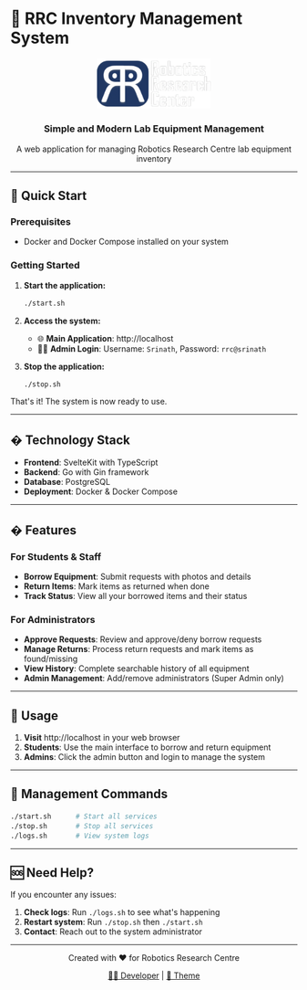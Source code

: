 # 🤖 RRC Inventory Management System

<div align="center">
  <img src="rrc_logo.png" alt="RRC Logo" width="200"/>
</div>

<div align="center">
  <h3>Simple and Modern Lab Equipment Management</h3>
  <p>A web application for managing Robotics Research Centre lab equipment inventory</p>
</div>

---

## 🚀 Quick Start

### Prerequisites
- Docker and Docker Compose installed on your system

### Getting Started

1. **Start the application:**
   ```bash
   ./start.sh
   ```

2. **Access the system:**
   - 🌐 **Main Application**: http://localhost
   - 👨‍💼 **Admin Login**: Username: `Srinath`, Password: `rrc@srinath`

3. **Stop the application:**
   ```bash
   ./stop.sh
   ```

That's it! The system is now ready to use.

---

## �️ Technology Stack

- **Frontend**: SvelteKit with TypeScript
- **Backend**: Go with Gin framework  
- **Database**: PostgreSQL
- **Deployment**: Docker & Docker Compose

---

## � Features

### For Students & Staff
- **Borrow Equipment**: Submit requests with photos and details
- **Return Items**: Mark items as returned when done
- **Track Status**: View all your borrowed items and their status

### For Administrators
- **Approve Requests**: Review and approve/deny borrow requests
- **Manage Returns**: Process return requests and mark items as found/missing
- **View History**: Complete searchable history of all equipment
- **Admin Management**: Add/remove administrators (Super Admin only)

---

## 📝 Usage

1. **Visit** http://localhost in your web browser
2. **Students**: Use the main interface to borrow and return equipment
3. **Admins**: Click the admin button and login to manage the system

---

## 🔧 Management Commands

```bash
./start.sh      # Start all services
./stop.sh       # Stop all services  
./logs.sh       # View system logs
```

---

## 🆘 Need Help?

If you encounter any issues:

1. **Check logs**: Run `./logs.sh` to see what's happening
2. **Restart system**: Run `./stop.sh` then `./start.sh`
3. **Contact**: Reach out to the system administrator

---

<div align="center">
  <p>Created with ❤️ for Robotics Research Centre</p>
  <p>
    <a href="https://github.com/Srindot">👨‍💻 Developer</a> | 
    <a href="https://github.com/catppuccin/catppuccin">🎨 Theme</a>
  </p>
</div>